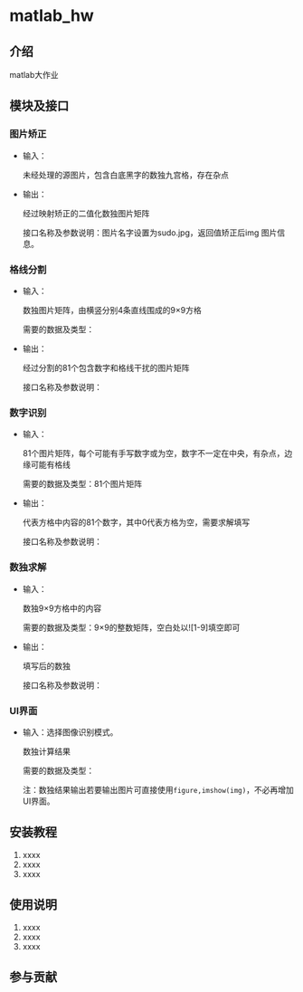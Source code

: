 # matlab_hw

## 介绍

matlab大作业

## 模块及接口

### 图片矫正

- 输入：

    未经处理的源图片，包含白底黑字的数独九宫格，存在杂点

- 输出：

    经过映射矫正的二值化数独图片矩阵

    接口名称及参数说明：图片名字设置为sudo.jpg，返回值矫正后img 图片信息。

### 格线分割

- 输入：

    数独图片矩阵，由横竖分别4条直线围成的9×9方格

    需要的数据及类型：

- 输出：

    经过分割的81个包含数字和格线干扰的图片矩阵

    接口名称及参数说明：

### 数字识别

- 输入：

    81个图片矩阵，每个可能有手写数字或为空，数字不一定在中央，有杂点，边缘可能有格线

    需要的数据及类型：81个图片矩阵

- 输出：

    代表方格中内容的81个数字，其中0代表方格为空，需要求解填写

    接口名称及参数说明：

### 数独求解

- 输入：

    数独9×9方格中的内容

    需要的数据及类型：9×9的整数矩阵，空白处以![1-9]填空即可

- 输出：

    填写后的数独

    接口名称及参数说明：

### UI界面

- 输入：选择图像识别模式。

    数独计算结果

    需要的数据及类型：
    
    注：数独结果输出若要输出图片可直接使用`figure,imshow(img)`，不必再增加UI界面。


## 安装教程

1.  xxxx
2.  xxxx
3.  xxxx

## 使用说明

1.  xxxx
2.  xxxx
3.  xxxx

## 参与贡献

